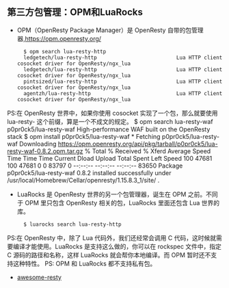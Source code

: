 ## 第三方包管理：OPM和LuaRocks
- OPM（OpenResty Package Manager）是 OpenResty 自带的包管理器,https://opm.openresty.org/

        $ opm search lua-resty-http
        ledgetech/lua-resty-http                          Lua HTTP client cosocket driver for OpenResty/ngx_lua
        ledgetech/lua-resty-http                          Lua HTTP client cosocket driver for OpenResty/ngx_lua
        pintsized/lua-resty-http                          Lua HTTP client cosocket driver for OpenResty/ngx_lua
        agentzh/lua-resty-http                            Lua HTTP client cosocket driver for OpenResty/ngx_lua
PS:在 OpenResty 世界中，如果你使用 cosocket 实现了一个包，那么就要使用 lua-resty- 这个前缀，算是一个不成文的规定。
        $ opm search lua-resty-waf
        p0pr0ck5/lua-resty-waf                            High-performance WAF built on the OpenResty stack
        $ opm install p0pr0ck5/lua-resty-waf
        * Fetching p0pr0ck5/lua-resty-waf
          Downloading https://opm.openresty.org/api/pkg/tarball/p0pr0ck5/lua-resty-waf-0.8.2.opm.tar.gz
          % Total    % Received % Xferd  Average Speed   Time    Time     Time  Current
                                         Dload  Upload   Total   Spent    Left  Speed
        100 47681  100 47681    0     0  83797      0 --:--:-- --:--:-- --:--:-- 83650
        Package p0pr0ck5/lua-resty-waf 0.8.2 installed successfully under /usr/local/Homebrew/Cellar/openresty/1.15.8.3_1/site/ .
- LuaRocks 是 OpenResty 世界的另一个包管理器，诞生在 OPM 之前。不同于 OPM 里只包含 OpenResty 相关的包，LuaRocks 里面还包含 Lua 世界的库。

		$ luarocks search lua-resty-http
PS:在 OpenResty 中，除了 Lua 代码外，我们还经常会调用 C 代码，这时候就需要编译才能使用。LuaRocks 是支持这么做的，你可以在 rockspec 文件中，指定 C 源码的路径和名称，这样 LuaRocks 就会帮你本地编译。而 OPM 暂时还不支持这种特性。
PS: OPM 和 LuaRocks 都不支持私有包。
- [awesome-resty](https://github.com/bungle/awesome-resty)